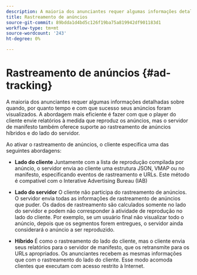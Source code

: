 ```yaml
---
description: A maioria dos anunciantes requer algumas informações detalhadas sobre quando, por quanto tempo e com que sucesso seus anúncios foram visualizados. A abordagem mais eficiente é fazer com que o player do cliente envie relatórios à medida que reproduz os anúncios, mas o servidor de manifesto também oferece suporte ao rastreamento de anúncios híbridos e do lado do servidor.
title: Rastreamento de anúncios
source-git-commit: 89bdda1d4bd5c126f19ba75a819942df901183d1
workflow-type: tm+mt
source-wordcount: '243'
ht-degree: 0%

---
```



# Rastreamento de anúncios {#ad-tracking}

A maioria dos anunciantes requer algumas informações detalhadas sobre quando, por quanto tempo e com que sucesso seus anúncios foram visualizados. A abordagem mais eficiente é fazer com que o player do cliente envie relatórios à medida que reproduz os anúncios, mas o servidor de manifesto também oferece suporte ao rastreamento de anúncios híbridos e do lado do servidor.

Ao ativar o rastreamento de anúncios, o cliente especifica uma das seguintes abordagens:

* **Lado do cliente** Juntamente com a lista de reprodução compilada por anúncio, o servidor envia ao cliente uma estrutura JSON, VMAP ou no manifesto, especificando eventos de rastreamento e URLs. Este método é compatível com o Interative Advertising Bureau (IAB)

* **Lado do servidor** O cliente não participa do rastreamento de anúncios. O servidor envia todas as informações de rastreamento de anúncios que puder. Os dados de rastreamento são calculados somente no lado do servidor e podem não corresponder à atividade de reprodução no lado do cliente. Por exemplo, se um usuário final não visualizar todo o anúncio, depois que os segmentos forem entregues, o servidor ainda considerará o anúncio a ser reproduzido.

* **Híbrido** É como o rastreamento do lado do cliente, mas o cliente envia seus relatórios para o servidor de manifesto, que os retransmite para os URLs apropriados. Os anunciantes recebem as mesmas informações que com o rastreamento do lado do cliente. Esse modo acomoda clientes que executam com acesso restrito à Internet.